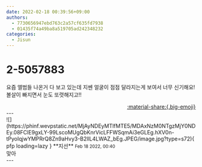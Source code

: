 ```yaml
---
date: 2022-02-18 00:39:56+09:00
authors:
  - 7730656947ebd763c2a57cf635fd7938
  - 01435f74a49ba8a519705ad242348232
categories:
  - Jisun
---
```


# 2-5057883

<div class="post-container" markdown="1">
<div class="content-container md-sidebar__scrollwrap" markdown="1">

요즘 앨범들 나온거 다 보고 있는데 지쎈 얼굴이 점점 달라지는게 보여서 너무 신기해요! 볼살이 빠지면서 눈도 또렷해지고!!

</div>
</div>

<div style="text-align: right;" markdown="1">
<a href="https://weverse.io/fromis9/fanpost/2-5057883" style="text-align: right;">:material-share:{.big-emoji}</a>
</div>
---

<div class="comments-container md-sidebar__scrollwrap" markdown="1">
<div class="comment" markdown="1">
<div class='id-container' markdown="1">
![](https://phinf.wevpstatic.net/MjAyNDEyMTlfMTE5/MDAxNzM0NTgzMjY0NDEy.08FClE9gxLY-99LscoMUgQbKnrVicLFFWSqmAi3eGLEg.hXV0n-tPyoIqjwYMPRrQ8Zn9aHvy3-B2llL4LWAZ_bEg.JPEG/image.jpg?type=s72){ pfp loading=lazy }
**<span class="artist">지선</span>** <small>Feb 18 2022, 00:40</small><br>
</div>
<div class='comment-body' markdown="1">
맞아
</div>
</div>
</div>
---
